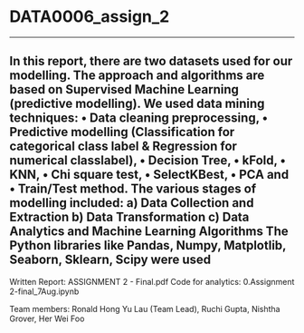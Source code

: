 # DATA0006_assign_2
------------------------------------------------------
In this report, there are two datasets used for our modelling. The approach and algorithms are based on
Supervised Machine Learning (predictive modelling).
We used data mining techniques:
• Data cleaning preprocessing,
• Predictive modelling (Classification for categorical class label & Regression for numerical classlabel),
• Decision Tree,
• kFold,
• KNN,
• Chi square test,
• SelectKBest,
• PCA and
• Train/Test method.
The various stages of modelling included:
a) Data Collection and Extraction
b) Data Transformation
c) Data Analytics and Machine Learning Algorithms
The Python libraries like Pandas, Numpy, Matplotlib, Seaborn, Sklearn, Scipy were used
--------------------------
Written Report: ASSIGNMENT 2 - Final.pdf
Code for analytics: 0.Assignment 2-final_7Aug.ipynb

Team members: Ronald Hong Yu Lau (Team Lead), Ruchi Gupta, Nishtha Grover, Her Wei Foo
